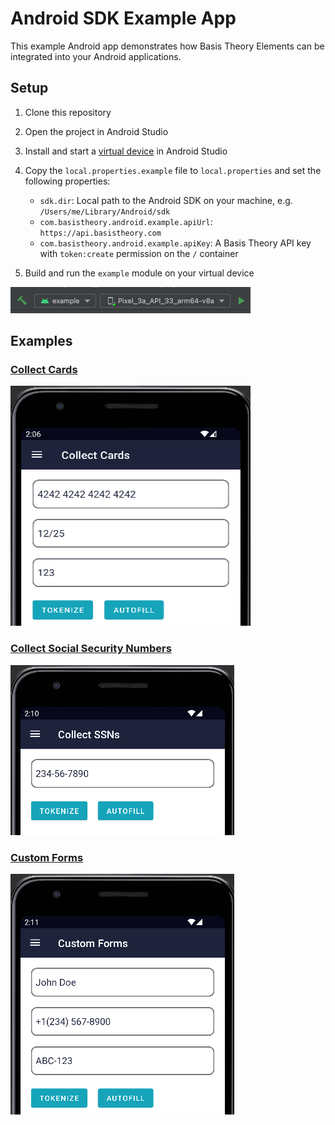 # Android SDK Example App

This example Android app demonstrates how Basis Theory Elements can be integrated into your Android 
applications.


## Setup

1. Clone this repository 
2. Open the project in Android Studio
3. Install and start a [virtual device](https://developer.android.com/studio/run/managing-avds) in Android Studio
4. Copy the `local.properties.example` file to `local.properties` and set the following properties:
    - `sdk.dir`: Local path to the Android SDK on your machine, e.g. `/Users/me/Library/Android/sdk`
    - `com.basistheory.android.example.apiUrl`: `https://api.basistheory.com`
    - `com.basistheory.android.example.apiKey`: A Basis Theory API key with `token:create` permission on the `/` container

5. Build and run the `example` module on your virtual device

<img width="384" height="42" src="https://raw.githubusercontent.com/basis-theory/android-elements/master/docs/img/example_app_run.png" />


## Examples

### [Collect Cards](/example/src/main/java/com/basistheory/android/example/view/card/CardFragment.kt)

<img width="384" height="384" src="https://raw.githubusercontent.com/basis-theory/android-elements/master/docs/img/example_app_collect_cards.png" />

### [Collect Social Security Numbers](/example/src/main/java/com/basistheory/android/example/view/social_security_number/SocialSecurityNumberFragment.kt)

<img width="358" height="272" src="https://raw.githubusercontent.com/basis-theory/android-elements/master/docs/img/example_app_collect_ssns.png" />

### [Custom Forms](/example/src/main/java/com/basistheory/android/example/view/custom_form/CustomFormFragment.kt)

<img width="358" height="385" src="https://raw.githubusercontent.com/basis-theory/android-elements/master/docs/img/example_app_custom_forms.png" />
